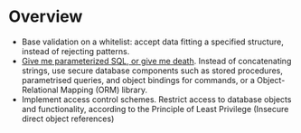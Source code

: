 # Overview

* Base validation on a whitelist: accept data fitting a specified structure, instead of rejecting patterns.
* [Give me parameterized SQL, or give me death](https://blog.codinghorror.com/give-me-parameterized-sql-or-give-me-death/). Instead of concatenating strings, use secure database components such as stored procedures, parametrised queries, and object bindings for commands, or a Object-Relational Mapping (ORM) library.
* Implement access control schemes. Restrict access to database objects and functionality, according to the Principle of Least Privilege (Insecure direct object references)


